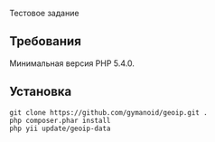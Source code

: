 Тестовое задание

Требования
------------

Минимальная версия PHP 5.4.0.


Установка
------------

~~~
git clone https://github.com/gymanoid/geoip.git .
php composer.phar install
php yii update/geoip-data
~~~